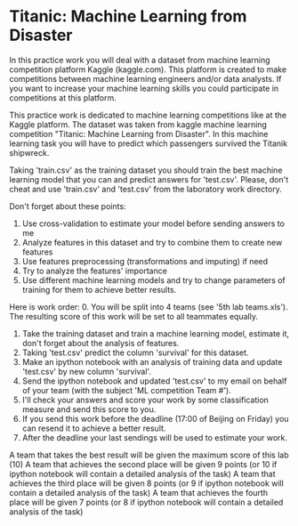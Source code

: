 # Titanic: Machine Learning from Disaster

In this practice work you will deal with a dataset from machine learning competition platform Kaggle (kaggle.com).
This platform is created to make competitions between machine learning engineers and/or data analysts. 
If you want to increase your machine learning skills you could participate in competitions at this platform.

This practice work is dedicated to machine learning competitions like at the Kaggle platform. 
The dataset was taken from kaggle machine learning competition "Titanic: Machine Learning from Disaster". In this machine learning
task you will have to predict which passengers survived the Titanik shipwreck.

Taking 'train.csv' as the training dataset you should train the best machine learning model that you can 
and predict answers for 'test.csv'. Please, don't cheat and use 'train.csv' and 'test.csv' from the laboratory work directory.

Don't forget about these points:

1. Use cross-validation to estimate your model before sending answers to me
2. Analyze features in this dataset and try to combine them to create new features
3. Use features preprocessing (transformations and imputing) if need
4. Try to analyze the features' importance
5. Use different machine learning models and try to change parameters of training for them to achieve better results.

Here is work order:
0. You will be split into 4 teams (see '5th lab teams.xls'). The resulting score of this work will be set to all teammates equally.
1. Take the training dataset and train a machine learning model, estimate it, don't forget about the analysis of features.
2. Taking 'test.csv' predict the column 'survival' for this dataset.
3. Make an ipython notebook with an analysis of training data and update 'test.csv' by new column 'survival'.
4. Send the ipython notebook and updated 'test.csv' to my email on behalf of your team (with the subject 'ML competition Team #<the number of your team>').
5. I'll check your answers and score your work by some classification measure and send this score to you.
6. If you send this work before the deadline (17:00 of Beijing on Friday) you can resend it to achieve a better result.
7. After the deadline your last sendings will be used to estimate your work.

A team that takes the best result will be given the maximum score of this lab (10)
A team that achieves the second place will be given 9 points (or 10 if ipython notebook will contain a detailed analysis of the task)
A team that achieves the third place will be given 8 points (or 9 if ipython notebook will contain a detailed analysis of the task)
A team that achieves the fourth place will be given 7 points (or 8 if ipython notebook will contain a detailed analysis of the task)